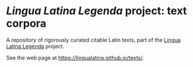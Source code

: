 # *Lingua Latina Legenda* project: text corpora

A repository of rigorously curated citable Latin texts, part of the [Lingua Latina Legenda](https://lingualatina.github.io/) project.

See the web page at <https://lingualatina.github.io/texts/>.
